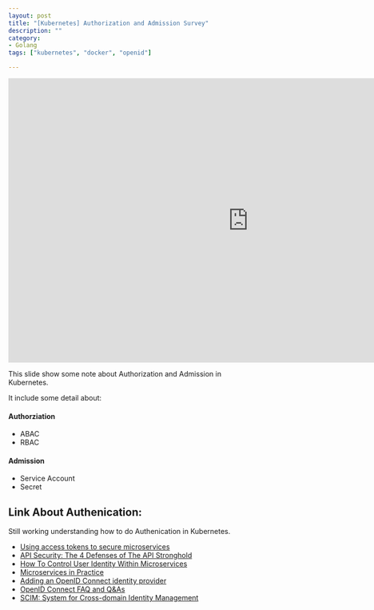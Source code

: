 ```yaml
---
layout: post
title: "[Kubernetes] Authorization and Admission Survey"
description: ""
category: 
- Golang
tags: ["kubernetes", "docker", "openid"]

---
```



<iframe src="https://docs.google.com/presentation/d/1ZbEMNutvf1p5y4_E5lVtXOgNJE9q9ML1Z0jSYx5-dUo/embed?start=false&loop=false&delayms=3000" frameborder="0" width="960" height="569" allowfullscreen="true" mozallowfullscreen="true" webkitallowfullscreen="true"></iframe>


This slide show some note about Authorization and Admission in Kubernetes.

It include some detail about:

#### Authorziation

- ABAC
- RBAC

#### Admission

- Service Account
- Secret

## Link About Authenication:

Still working understanding how to do Authenication in Kubernetes.

- [Using access tokens to secure microservices](https://developer.ibm.com/wasdev/docs/using-access-tokens-secure-microservices/)
- [API Security: The 4 Defenses of The API Stronghold](http://nordicapis.com/api-security-the-4-defenses-of-the-api-stronghold/)
- [How To Control User Identity Within Microservices](http://nordicapis.com/how-to-control-user-identity-within-microservices/)
- [Microservices in Practice](http://kasunpanorama.blogspot.tw/2015/11/microservices-in-practice.html)
- [Adding an OpenID Connect identity provider](https://docs.mesosphere.com/1.8/administration/id-and-access-mgt/sso/setup-openid/)
- [OpenID Connect FAQ and Q&As](http://openid.net/connect/faq/)
- [SCIM: System for Cross-domain Identity Management](http://www.simplecloud.info/)